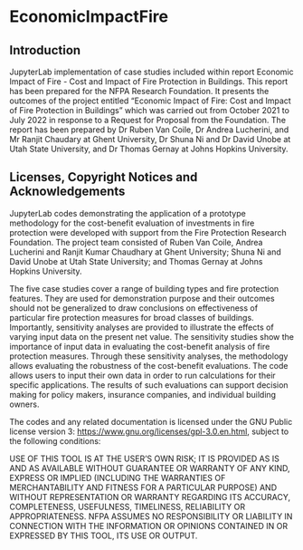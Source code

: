 # EconomicImpactFire
## Introduction
JupyterLab implementation of case studies included within report Economic Impact of Fire - Cost and Impact of Fire Protection in Buildings. This report has been prepared for the NFPA Research Foundation. It presents the outcomes of the project entitled “Economic Impact of Fire: Cost and Impact of Fire Protection in Buildings” which was carried out from October 2021 to July 2022 in response to a Request for Proposal from the Foundation. The report has been prepared by Dr Ruben Van Coile, Dr Andrea Lucherini, and Mr Ranjit Chaudary at Ghent University, Dr Shuna Ni and Dr David Unobe at Utah State University, and Dr Thomas Gernay at Johns Hopkins University.

## Licenses, Copyright Notices and Acknowledgements
JupyterLab codes demonstrating the application of a prototype methodology for the cost-benefit evaluation of investments in fire protection were developed with support from the Fire Protection Research Foundation. The project team consisted of Ruben Van Coile, Andrea Lucherini and Ranjit Kumar Chaudhary at Ghent University; Shuna Ni and David Unobe at Utah State University; and Thomas Gernay at Johns Hopkins University.

The five case studies cover a range of building types and fire protection features. They are used for demonstration purpose and their outcomes should not be generalized to draw conclusions on effectiveness of particular fire protection measures for broad classes of buildings. Importantly, sensitivity analyses are provided to illustrate the effects of varying input data on the present net value. The sensitivity studies show the importance of input data in evaluating the cost-benefit analysis of fire protection measures. Through these sensitivity analyses, the methodology allows evaluating the robustness of the cost-benefit evaluations. The code allows users to input their own data in order to run calculations for their specific applications. The results of such evaluations can support decision making for policy makers, insurance companies, and individual building owners. 

The codes and any related documentation is licensed under the GNU Public license version 3: https://www.gnu.org/licenses/gpl-3.0.en.html, subject to the following conditions:

USE OF THIS TOOL IS AT THE USER’S OWN RISK; IT IS PROVIDED AS IS AND AS AVAILABLE WITHOUT GUARANTEE OR WARRANTY OF ANY KIND, EXPRESS OR IMPLIED (INCLUDING THE WARRANTIES OF MERCHANTABILITY AND FITNESS FOR A PARTICULAR PURPOSE) AND WITHOUT REPRESENTATION OR WARRANTY REGARDING ITS ACCURACY, COMPLETENESS, USEFULNESS, TIMELINESS, RELIABILITY OR APPROPRIATENESS. NFPA ASSUMES NO RESPONSIBILITY OR LIABILITY IN CONNECTION WITH THE INFORMATION OR OPINIONS CONTAINED IN OR EXPRESSED BY THIS TOOL, ITS USE OR OUTPUT.
